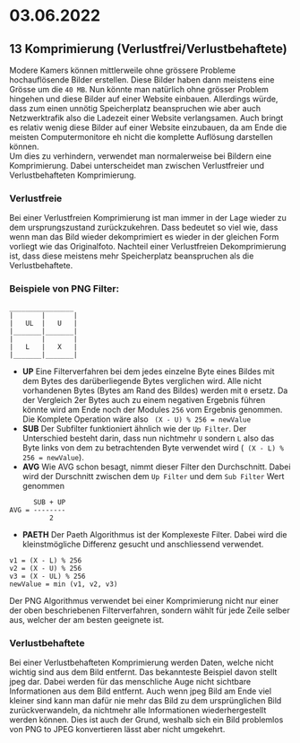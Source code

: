 # 03.06.2022

## 13 Komprimierung (Verlustfrei/Verlustbehaftete)
Modere Kamers können mittlerweile ohne grössere Probleme hochauflösende Bilder erstellen. Diese Bilder haben dann meistens eine Grösse um die `40 MB`. Nun könnte man natürlich
ohne grösser Problem hingehen und diese Bilder auf einer Website einbauen. Allerdings würde, dass zum einen unnötig Speicherplatz beanspruchen wie aber auch Netzwerktrafik also die Ladezeit einer Website verlangsamen. 
Auch bringt es relativ wenig diese Bilder auf einer Website einzubauen, da am Ende die meisten Computermonitore eh nicht die komplette Auflösung darstellen können. <br/>
Um dies zu verhindern, verwendet man normalerweise bei Bildern eine Komprimierung. Dabei unterscheidet man zwischen Verlustfreier und Verlustbehafteten Komprimierung.
### Verlustfreie
Bei einer Verlustfreien Komprimierung ist man immer in der Lage wieder zu dem ursprungszustand zurückzukehren. Dass bedeutet so viel wie, dass wenn man das Bild wieder dekomprimiert
es wieder in der gleichen Form vorliegt wie das Originalfoto. Nachteil einer Verlustfreien Dekomprimierung ist, dass diese meistens mehr Speicherplatz beanspruchen als die Verlustbehaftete.
### Beispiele von PNG Filter:

```
________________
|       |       |
|   UL  |   U   |
|_______|_______|
|       |       |
|   L   |   X   |
|_______|_______|

```
- **UP**
Eine Filterverfahren bei dem jedes einzelne Byte eines Bildes mit dem Bytes des darüberliegende Bytes verglichen wird. Alle nicht vorhandenen 
Bytes (Bytes am Rand des Bildes) werden mit `0` ersetz. Da der Vergleich 2er Bytes auch zu einem negativen Ergebnis führen könnte wird am Ende noch der Modules `256` vom
Ergebnis genommen. Die Komplete Operation wäre also ` (X - U) % 256 = newValue`
- **SUB**
Der Subfilter funktioniert ähnlich wie der `Up Filter`. Der Unterschied besteht darin, dass nun nichtmehr `U` sondern `L` also das Byte links von dem zu betrachtenden 
Byte verwendet wird (` (X - L) % 256 = newValue`).
- **AVG**
Wie AVG schon besagt, nimmt dieser Filter den Durchschnitt. Dabei wird der Durschnitt zwischen dem `Up Filter` und dem `Sub Filter` Wert genommen
```
      SUB + UP
AVG = --------
          2
```
- **PAETH**
Der Paeth Algorithmus ist der Komplexeste Filter. Dabei wird die kleinstmögliche Differenz gesucht und anschliessend verwendet.
```
v1 = (X - L) % 256
v2 = (X - U) % 256
v3 = (X - UL) % 256
newValue = min (v1, v2, v3)
```
Der PNG Algorithmus verwendet bei einer Komprimierung nicht nur einer der oben beschriebenen Filterverfahren, sondern wählt für jede Zeile selber aus, welcher der am 
besten geeignete ist.

### Verlustbehaftete
Bei einer Verlustbehafteten Komprimierung werden Daten, welche nicht wichtig sind aus dem Bild entfernt. Das bekannteste Beispiel davon stellt jpeg dar. Dabei werden für das 
menschliche Auge nicht sichtbare Informationen aus dem Bild entfernt. Auch wenn jpeg Bild am Ende viel kleiner sind kann man dafür nie mehr das Bild zu dem ursprünglichen Bild
zurückverwandeln, da nichtmehr alle Informationen wiederhergestellt werden können. Dies ist auch der Grund, weshalb sich ein Bild problemlos von PNG to JPEG konvertieren lässt aber nicht
umgekehrt.


